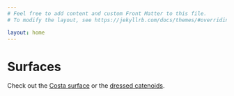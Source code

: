 ```yaml
---
# Feel free to add content and custom Front Matter to this file.
# To modify the layout, see https://jekyllrb.com/docs/themes/#overriding-theme-defaults

layout: home
---
```


<!-- This comment makes a whitespace on the page -->

# Surfaces

Check out the [Costa surface][costa] or the [dressed catenoids][dressed-catenoids].

<!-- or the [dressed catenoid][dressed-catenoid]. -->

[costa]: /surfaces/costa.html
[dressed-catenoids]: /dressed-catenoids
